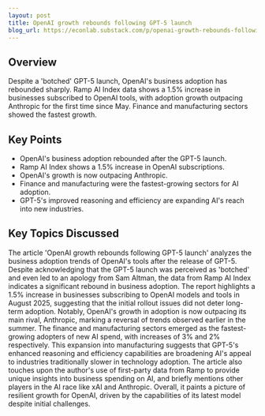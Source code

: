 ```yaml
---
layout: post 
title: OpenAI growth rebounds following GPT-5 launch
blog_url: https://econlab.substack.com/p/openai-growth-rebounds-following?utm_source=tldrai 
---
```


## Overview

Despite a 'botched' GPT-5 launch, OpenAI's business adoption has rebounded sharply. Ramp AI Index data shows a 1.5% increase in businesses subscribed to OpenAI tools, with adoption growth outpacing Anthropic for the first time since May. Finance and manufacturing sectors showed the fastest growth.

## Key Points

- OpenAI's business adoption rebounded after the GPT-5 launch.
- Ramp AI Index shows a 1.5% increase in OpenAI subscriptions.
- OpenAI's growth is now outpacing Anthropic.
- Finance and manufacturing were the fastest-growing sectors for AI adoption.
- GPT-5's improved reasoning and efficiency are expanding AI's reach into new industries.

## Key Topics Discussed

The article 'OpenAI growth rebounds following GPT-5 launch' analyzes the business adoption trends of OpenAI's tools after the release of GPT-5. Despite acknowledging that the GPT-5 launch was perceived as 'botched' and even led to an apology from Sam Altman, the data from Ramp AI Index indicates a significant rebound in business adoption. The report highlights a 1.5% increase in businesses subscribing to OpenAI models and tools in August 2025, suggesting that the initial rollout issues did not deter long-term adoption. Notably, OpenAI's growth in adoption is now outpacing its main rival, Anthropic, marking a reversal of trends observed earlier in the summer. The finance and manufacturing sectors emerged as the fastest-growing adopters of new AI spend, with increases of 3% and 2% respectively. This expansion into manufacturing suggests that GPT-5's enhanced reasoning and efficiency capabilities are broadening AI's appeal to industries traditionally slower in technology adoption. The article also touches upon the author's use of first-party data from Ramp to provide unique insights into business spending on AI, and briefly mentions other players in the AI race like xAI and Anthropic. Overall, it paints a picture of resilient growth for OpenAI, driven by the capabilities of its latest model despite initial challenges.


